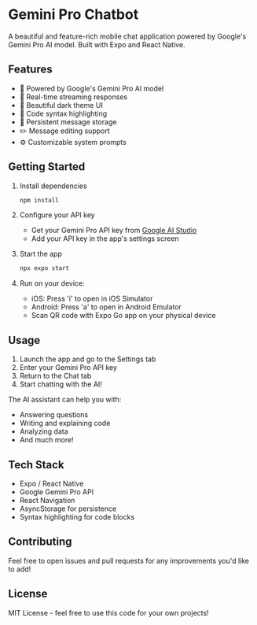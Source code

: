 # Gemini Pro Chatbot

A beautiful and feature-rich mobile chat application powered by Google's Gemini Pro AI model. Built with Expo and React Native.

## Features

- 🤖 Powered by Google's Gemini Pro AI model
- 💬 Real-time streaming responses
- 🎨 Beautiful dark theme UI
- 📝 Code syntax highlighting
- 💾 Persistent message storage
- ✏️ Message editing support
- ⚙️ Customizable system prompts

## Getting Started

1. Install dependencies
   ```bash
   npm install
   ```

2. Configure your API key
   - Get your Gemini Pro API key from [Google AI Studio](https://makersuite.google.com/app/apikey)
   - Add your API key in the app's settings screen

3. Start the app
   ```bash
   npx expo start
   ```

4. Run on your device:
   - iOS: Press 'i' to open in iOS Simulator
   - Android: Press 'a' to open in Android Emulator
   - Scan QR code with Expo Go app on your physical device

## Usage

1. Launch the app and go to the Settings tab
2. Enter your Gemini Pro API key
3. Return to the Chat tab
4. Start chatting with the AI!

The AI assistant can help you with:
- Answering questions
- Writing and explaining code
- Analyzing data
- And much more!

## Tech Stack

- Expo / React Native
- Google Gemini Pro API
- React Navigation
- AsyncStorage for persistence
- Syntax highlighting for code blocks

## Contributing

Feel free to open issues and pull requests for any improvements you'd like to add!

## License

MIT License - feel free to use this code for your own projects!

